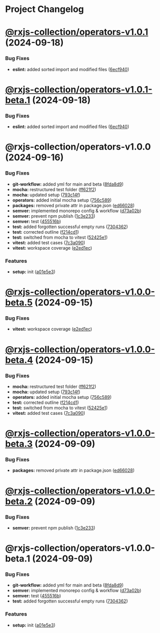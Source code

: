# Project Changelog

# [@rxjs-collection/operators-v1.0.1](https://github.com/basics/rxjs-collection/compare/@rxjs-collection/operators-v1.0.0...@rxjs-collection/operators-v1.0.1) (2024-09-18)


### Bug Fixes

* **eslint:** added sorted import and modified files ([6ecf940](https://github.com/basics/rxjs-collection/commit/6ecf940e5efd65a45de71c5011ed1ca6142c2c48))

# [@rxjs-collection/operators-v1.0.1-beta.1](https://github.com/basics/rxjs-collection/compare/@rxjs-collection/operators-v1.0.0...@rxjs-collection/operators-v1.0.1-beta.1) (2024-09-18)


### Bug Fixes

* **eslint:** added sorted import and modified files ([6ecf940](https://github.com/basics/rxjs-collection/commit/6ecf940e5efd65a45de71c5011ed1ca6142c2c48))

# @rxjs-collection/operators-v1.0.0 (2024-09-16)


### Bug Fixes

* **git-workflow:** added yml for main and beta ([8fda8d9](https://github.com/basics/rxjs-collection/commit/8fda8d9e1553e1d1a1684895d563aa67164e922b))
* **mocha:** restructured test folder ([ff621f2](https://github.com/basics/rxjs-collection/commit/ff621f2c817a041a590f9c12ba514028eea1e9ef))
* **mocha:** updated setup ([793c14f](https://github.com/basics/rxjs-collection/commit/793c14fe9a87e209894da30d5ccaeb7dfd0ffdc3))
* **operators:** added initial mocha setup ([756c589](https://github.com/basics/rxjs-collection/commit/756c589699ac590ecdc6d00c523df657baeaa1c1))
* **packages:** removed private attr in package.json ([ed66028](https://github.com/basics/rxjs-collection/commit/ed660284cef613a71527f510039d6988c32a2735))
* **semver:** implemented monorepo config & workflow ([d73a02b](https://github.com/basics/rxjs-collection/commit/d73a02b2211fe81c82bc0baf686945dc1bc77237))
* **semver:** prevent npm publish ([1c3e233](https://github.com/basics/rxjs-collection/commit/1c3e233135bcf56335c9fd39a53b20b15bf07112))
* **semver:** test ([455516b](https://github.com/basics/rxjs-collection/commit/455516b22a1cd24405aa06777a86f2e1b44fd7fb))
* **test:** added forgotten successful empty runs ([7304362](https://github.com/basics/rxjs-collection/commit/7304362c7a9b79ecbb7dd6dfd12c478f5d0cdc18))
* **test:** corrected outline ([f214cd1](https://github.com/basics/rxjs-collection/commit/f214cd143c0dd417798d49faca41bbbc8b55cc11))
* **test:** switched from mocha to vitest ([52425e1](https://github.com/basics/rxjs-collection/commit/52425e1c7a73d066bdcd8fbfa44cb994bc93835c))
* **vitest:** added test cases ([7c3a090](https://github.com/basics/rxjs-collection/commit/7c3a090f1e80b015bfbcdd7214334528d5701eb6))
* **vitest:** workspace coverage ([e2ed1ec](https://github.com/basics/rxjs-collection/commit/e2ed1ec12aea8342f768b4f3fb17789ddf7a6208))


### Features

* **setup:** init ([a01e5e3](https://github.com/basics/rxjs-collection/commit/a01e5e3e444717bf0de8031e32001a4af6386afb))

# [@rxjs-collection/operators-v1.0.0-beta.5](https://github.com/basics/rxjs-collection/compare/@rxjs-collection/operators-v1.0.0-beta.4...@rxjs-collection/operators-v1.0.0-beta.5) (2024-09-15)


### Bug Fixes

* **vitest:** workspace coverage ([e2ed1ec](https://github.com/basics/rxjs-collection/commit/e2ed1ec12aea8342f768b4f3fb17789ddf7a6208))

# [@rxjs-collection/operators-v1.0.0-beta.4](https://github.com/basics/rxjs-collection/compare/@rxjs-collection/operators-v1.0.0-beta.3...@rxjs-collection/operators-v1.0.0-beta.4) (2024-09-15)


### Bug Fixes

* **mocha:** restructured test folder ([ff621f2](https://github.com/basics/rxjs-collection/commit/ff621f2c817a041a590f9c12ba514028eea1e9ef))
* **mocha:** updated setup ([793c14f](https://github.com/basics/rxjs-collection/commit/793c14fe9a87e209894da30d5ccaeb7dfd0ffdc3))
* **operators:** added initial mocha setup ([756c589](https://github.com/basics/rxjs-collection/commit/756c589699ac590ecdc6d00c523df657baeaa1c1))
* **test:** corrected outline ([f214cd1](https://github.com/basics/rxjs-collection/commit/f214cd143c0dd417798d49faca41bbbc8b55cc11))
* **test:** switched from mocha to vitest ([52425e1](https://github.com/basics/rxjs-collection/commit/52425e1c7a73d066bdcd8fbfa44cb994bc93835c))
* **vitest:** added test cases ([7c3a090](https://github.com/basics/rxjs-collection/commit/7c3a090f1e80b015bfbcdd7214334528d5701eb6))

# [@rxjs-collection/operators-v1.0.0-beta.3](https://github.com/basics/rxjs-collection/compare/@rxjs-collection/operators-v1.0.0-beta.2...@rxjs-collection/operators-v1.0.0-beta.3) (2024-09-09)


### Bug Fixes

* **packages:** removed private attr in package.json ([ed66028](https://github.com/basics/rxjs-collection/commit/ed660284cef613a71527f510039d6988c32a2735))

# [@rxjs-collection/operators-v1.0.0-beta.2](https://github.com/basics/rxjs-collection/compare/@rxjs-collection/operators-v1.0.0-beta.1...@rxjs-collection/operators-v1.0.0-beta.2) (2024-09-09)


### Bug Fixes

* **semver:** prevent npm publish ([1c3e233](https://github.com/basics/rxjs-collection/commit/1c3e233135bcf56335c9fd39a53b20b15bf07112))

# @rxjs-collection/operators-v1.0.0-beta.1 (2024-09-09)


### Bug Fixes

* **git-workflow:** added yml for main and beta ([8fda8d9](https://github.com/basics/rxjs-collection/commit/8fda8d9e1553e1d1a1684895d563aa67164e922b))
* **semver:** implemented monorepo config & workflow ([d73a02b](https://github.com/basics/rxjs-collection/commit/d73a02b2211fe81c82bc0baf686945dc1bc77237))
* **semver:** test ([455516b](https://github.com/basics/rxjs-collection/commit/455516b22a1cd24405aa06777a86f2e1b44fd7fb))
* **test:** added forgotten successful empty runs ([7304362](https://github.com/basics/rxjs-collection/commit/7304362c7a9b79ecbb7dd6dfd12c478f5d0cdc18))


### Features

* **setup:** init ([a01e5e3](https://github.com/basics/rxjs-collection/commit/a01e5e3e444717bf0de8031e32001a4af6386afb))
